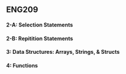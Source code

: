 <h2>ENG209</h2>
<h4>2-A: Selection Statements</h4>
<h4>2-B: Repitition Statements</h4>
<h4>3: Data Structures: Arrays, Strings, & Structs</h4>
<h4>4: Functions</h4>
